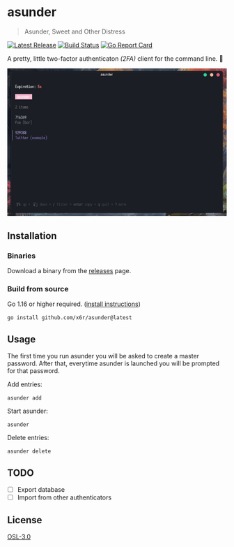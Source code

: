 # asunder

> Asunder, Sweet and Other Distress

[![Latest Release](https://img.shields.io/github/release/x6r/asunder.svg)](https://github.com/x6r/asunder/releases)
[![Build Status](https://img.shields.io/github/workflow/status/x6r/asunder/build?logo=github)](https://github.com/x6r/asunder/actions)
[![Go Report Card](https://goreportcard.com/badge/github.com/x6r/asunder)](https://goreportcard.com/report/github.com/x6r/asunder)

A pretty, little two-factor authenticaton _(2FA)_ client for the command line. 🍡

![scrot](assets/scrot.png)

## Installation

### Binaries

Download a binary from the [releases](https://github.com/x6r/asunder/releases)
page.

### Build from source

Go 1.16 or higher required. ([install instructions](https://golang.org/doc/install.html))

    go install github.com/x6r/asunder@latest

## Usage

The first time you run asunder you will be asked to create a master password.
After that, everytime asunder is launched you will be prompted for that password.

Add entries:

    asunder add

Start asunder:

    asunder

Delete entries:

    asunder delete

## TODO

- [ ] Export database
- [ ] Import from other authenticators

## License

[OSL-3.0](LICENSE)
